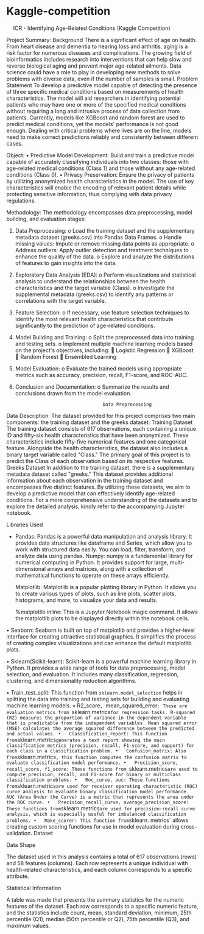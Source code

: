 # Kaggle-competition

 
    ICR - Identifying Age-Related Conditions (Kaggle Competition)

Project Summary:
Background
There is a significant effect of age on health. From heart disease and dementia to hearing loss and arthritis, aging is a risk factor for numerous diseases and complications. The growing field of bioinformatics includes research into interventions that can help slow and reverse biological aging and prevent major age-related ailments. Data science could have a role to play in developing new methods to solve problems with diverse data, even if the number of samples is small. 
Problem Statement
To develop a predictive model capable of detecting the presence of three specific medical conditions based on measurements of health characteristics. The model will aid researchers in identifying potential patients who may have one or more of the specified medical conditions without requiring a long and intrusive process of data collection from patients. Currently, models like XGBoost and random forest are used to predict medical conditions, yet the models' performance is not good enough. Dealing with critical problems where lives are on the line, models need to make correct predictions reliably and consistently between different cases.

Object:
•	Predictive Model Development: Build and train a predictive model capable of accurately classifying individuals into two classes: those with age-related medical conditions (Class 1) and those without any age-related conditions (Class 0).
•	Privacy Preservation: Ensure the privacy of patients by utilizing anonymized health characteristics in the model. The use of key characteristics will enable the encoding of relevant patient details while protecting sensitive information, thus complying with data privacy regulations.

Methodology:
The methodology encompasses data preprocessing, model building, and evaluation stages:
1.	Data Preprocessing:
o	Load the training dataset and the supplementary metadata dataset (greeks.csv) into Pandas Data Frames.
o	Handle missing values: Impute or remove missing data points as appropriate.
o	Address outliers: Apply outlier detection and treatment techniques to enhance the quality of the data.
o	Explore and analyze the distributions of features to gain insights into the data.
2.	Exploratory Data Analysis (EDA):
o	Perform visualizations and statistical analysis to understand the relationships between the health characteristics and the target variable (Class).
o	Investigate the supplemental metadata (greeks.csv) to identify any patterns or correlations with the target variable.
3.	Feature Selection:
o	If necessary, use feature selection techniques to identify the most relevant health characteristics that contribute significantly to the prediction of age-related conditions.
4.	Model Building and Training:
o	Split the preprocessed data into training and testing sets.
o	Implement multiple machine learning models based on the project's objectives, including:
	Logistic Regression
	XGBoost
	Random Forest
	Ensembled Learning
5.	Model Evaluation:
o	Evaluate the trained models using appropriate metrics such as accuracy, precision, recall, F1-score, and ROC-AUC.
6.	Conclusion and Documentation:
o	Summarize the results and conclusions drawn from the model evaluation.


                                        Data Preprocessing

Data Description:
The dataset provided for this project comprises two main components: the training dataset and the greeks dataset.
Training Dataset
The training dataset consists of 617 observations, each containing a unique ID and fifty-six health characteristics that have been anonymized. These characteristics include fifty-five numerical features and one categorical feature. Alongside the health characteristics, the dataset also includes a binary target variable called "Class." The primary goal of this project is to predict the Class of each observation based on its respective features.
Greeks Dataset
In addition to the training dataset, there is a supplementary metadata dataset called "greeks." This dataset provides additional information about each observation in the training dataset and encompasses five distinct features.
By utilizing these datasets, we aim to develop a predictive model that can effectively identify age-related conditions.
For a more comprehensive understanding of the datasets and to explore the detailed analysis, kindly refer to the accompanying Jupyter notebook.

Libraries Used
- Pandas: Pandas is a powerful data manipulation and analysis library. It provides data structures like dataframe and Series, which allow you to work with structured data easily. You can load, filter, transform, and analyze data using pandas.
 Numpy: numpy is a fundamental library for numerical computing in Python. It provides support for large, multi-dimensional arrays and matrices, along with a collection of mathematical functions to operate on these arrays efficiently.

	Matplotlib: Matplotlib is a popular plotting library in Python. It allows you to create various types of plots, such as line plots, scatter plots, histograms, and more, to visualize your data and results.

  %matplotlib inline: This is a Jupyter Notebook magic command. It allows the matplotlib plots to be displayed directly within the notebook cells.

•	Seaborn: Seaborn is built on top of matplotlib and provides a higher-level interface for creating attractive statistical graphics. It simplifies the process of creating complex visualizations and can enhance the default matplotlib plots.

•	Sklearn(Scikit-learn): Scikit-learn is a powerful machine learning library in Python. It provides a wide range of tools for data preprocessing, model selection, and evaluation. It includes many classification, regression, clustering, and dimensionality reduction algorithms.

•	Train_test_split: This function from `sklearn.model_selection` helps in splitting the data into training and testing sets for building and evaluating machine learning models.
•	R2_score`, `mean_squared_error`: These are evaluation metrics from `sklearn.metrics` for regression tasks. R-squared (R2) measures the proportion of variance in the dependent variable that is predictable from the independent variables. Mean squared error (MSE) calculates the average squared difference between the predicted and actual values.
•	Classification_report: This function from `sklearn.metrics` generates a text report showing the main classification metrics (precision, recall, F1-score, and support) for each class in a classification problem.
•	Confusion_matrix: Also from `sklearn.metrics`, this function computes the confusion matrix to evaluate classification model performance.
•	Precision_score, recall_score, f1_score: These functions from `sklearn.metrics` are used to compute precision, recall, and F1-score for binary or multiclass classification problems.
•	Roc_curve, auc: These functions from `sklearn.metrics` are used for receiver operating characteristic (ROC) curve analysis to evaluate binary classification model performance. AUC (Area Under the Curve) is a metric that represents the area under the ROC curve.
•	Precision_recall_curve, average_precision_score: These functions from `sklearn.metrics` are used for precision-recall curve analysis, which is especially useful for imbalanced classification problems.
•	Make_scorer: This function from `sklearn. metrics` allows creating custom scoring functions for use in model evaluation during cross-validation.
Dataset

Data Shape

The dataset used in this analysis contains a total of 617 observations (rows) and 58 features (columns). Each row represents a unique individual with health-related characteristics, and each column corresponds to a specific attribute.

Statistical Information

A table was made that presents the summary statistics for the numeric features of the dataset. Each row corresponds to a specific numeric feature, and the statistics include count, mean, standard deviation, minimum, 25th percentile (Q1), median (50th percentile or Q2), 75th percentile (Q3), and maximum values.

